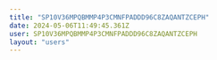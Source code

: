 ```yaml
---
title: "SP10V36MPQBMMP4P3CMNFPADDD96C8ZAQANTZCEPH"
date: 2024-05-06T11:49:45.361Z
user: SP10V36MPQBMMP4P3CMNFPADDD96C8ZAQANTZCEPH
layout: "users"
---
```

    